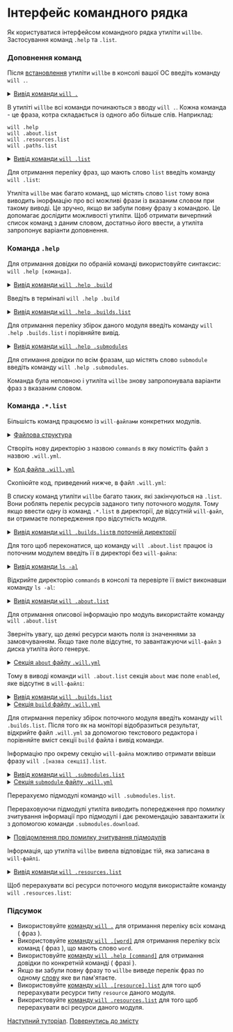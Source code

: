 # Інтерфейс командного рядка

Як користуватися інтерфейсом командного рядка утиліти <code>willbe</code>. Застосування команд <code>.help</code> та <code>.list</code>.

### Доповнення команд

Після [встановлення](<Instalation.md>) утиліти `willbe` в консолі вашої ОС введіть команду `will .`.

<details>
  <summary><u>Вивід команди <code>will .</code></u></summary>

```
[user@user ~]$ will .  
Command "."
Ambiguity. Did you mean?
  .help - Get help.
  .set - Command set.
  .resources.list - List information about resources of the current module.
  .paths.list - List paths of the current module.
  .submodules.list - List submodules of the current module.
  .reflectors.list - List avaialable reflectors.
  .steps.list - List avaialable steps.
  .builds.list - List avaialable builds.
  .exports.list - List avaialable exports.
  .about.list - List descriptive information about the module.
  .execution.list - List execution scenarios.
  .submodules.clean - Delete all downloaded submodules.
  .submodules.download - Download each submodule if such was not downloaded so far.
  .submodules.update - Update each submodule, checking for available updates for each submodule. Does nothing if all submodules have fixated version.
  .submodules.fixate - Fixate remote submodules. If URI of a submodule does not contain a version then version will be appended.
  .submodules.upgrade.refs - Upgrade remote submodules. If a remote repository has any newer version of the submodule, then URI of the submodule will be upgraded with the latest available version.
  .shell - Execute shell command on the module.
  .clean - Clean current module. Delete genrated artifacts, temp files and downloaded submodules.
  .clean.what - Find out which files will be deleted by clean command.
  .build - Build current module with spesified criterion.
  .export - Export selected the module with spesified criterion. Save output to output file and archive.
  .with - Use "with" to select a module.
  .each - Use "each" to iterate each module in a directory.
```

</details>

В утиліті `willbe` всі команди починаються з вводу `will .`. Кожна команда - це фраза, котра складається із одного або більше слів. Наприклад:

```
will .help
will .about.list
will .resources.list
will .paths.list
```

<details>
  <summary><u>Вивід команди <code>will .list</code></u></summary>

```
[user@user ~]$ will .list
Command ".list"
Ambiguity. Did you mean?
  .resources.list - List information about resources of the current module.
  .paths.list - List paths of the current module.
  .submodules.list - List submodules of the current module.
  .reflectors.list - List avaialable reflectors.
  .steps.list - List avaialable steps.
  .builds.list - List avaialable builds.
  .exports.list - List avaialable exports.
  .about.list - List descriptive information about the module.
  .execution.list - List execution scenarios.

```

</details>

Для отримання переліку фраз, що мають слово `list` введіть команду `will .list`:

Утиліта `willbe` має багато команд, що містять слово `list` тому вона виводить інорфмацію про всі можливі фрази із вказаним словом при такому виводі. Це зручно, якщо ви забули повну фразу з командою. Це допомагає дослідити можливості утиліти. Щоб отримати вичерпний список команд з даним словом, достатньо його ввести, а утиліта запропонує варіанти доповнення.

### Команда `.help`

Для отримання довідки по обраній команді використовуйте синтаксис: `will .help [команда]`.    

<details>
  <summary><u>Вивід команди <code>will .help .build</code></u></summary>

```
[user@user ~]$ will .help .build
Command ".help .build"

  .build - Build current module with spesified criterion.

```

</details>

Введіть в терміналі `will .help .build`

<details>
  <summary><u>Вивід команди <code>will .help .builds.list</code></u></summary>

```
[user@user ~]$ will .help .builds.list
Command ".help .builds.list"

  .builds.list - List avaialable builds.

```

</details>

Для отримання переліку збірок даного модуля введіть команду `will .help .builds.list` і порівняйте вивід.

<details>
  <summary><u>Вивід команди <code>will .help .submodules</code></u></summary>

```
[user@user ~]$ will .help .submodules
Command ".help .submodules"

  .submodules.list - List submodules of the current module.
  .submodules.clean - Delete all downloaded submodules.
  .submodules.download - Download each submodule if such was not downloaded so far.
  .submodules.update - Update each submodule, checking for available updates for each submodule. Does nothing if all submodules have fixated version.
  .submodules.fixate - Fixate remote submodules. If URI of a submodule does not contain a version then version will be appended.
  .submodules.upgrade.refs - Upgrade remote submodules. If a remote repository has any newer version of the submodule, then URI of the submodule will be upgraded with the latest available version.

```

</details>

Для отимання довідки по всім фразам, що містять слово `submodule` введіть команду `will .help .submodules`.

Команда була неповною і утиліта `willbe` знову запропонувала варіанти фраз з вказаним словом.

### Команда `.*.list`  

Більшість команд працюємо із `will-файлами` конкретних модулів.

<details>
  <summary><u>Файлова структура</u></summary>

```
commands
    └── .will.yml
```

</details>

Створіть нову директорію з назвою `commands` в яку помістіть файл з назвою `.will.yml`.

<details>
  <summary><u>Код файла <code>.will.yml</code></u></summary>

```yaml
about :
  name : test
  description : "To test commands of willbe-package"
  version : 0.0.1

submodule :

  Tools : git+https:///github.com/Wandalen/wTools.git/out/wTools#master
  PathFundamentals : git+https:///github.com/Wandalen/wPathFundamentals.git/out/wPathFundamentals#master

path :

  proto : 'proto'
  out.debug : 'out/debug'

step :

  delete.proto :
    inherit : predefined.delete
    filePath: path::proto

  delete.out.debug :
    inherit : predefined.delete
    filePath : path::out.debug

build :

  debug :
    criterion :
      default : 1
    steps :
      - submodules.download
      - delete.out.debug
      - delete.proto

```

</details>

Скопіюйте код, приведений нижче, в файл `.will.yml`:  

В списку команд утиліти `willbe` багато таких, які закінчуються на `.list`. Вони роблять перелік ресурсів заданого типу поточного модуля. Тому якщо ввести одну із команд `.*.list` в директорії, де відсутній `will-файл`, ви отримаєте попередження про відсутність модуля.

<details>
  <summary><u>Вивід команди <code>will .builds.list</code>в поточній директорії</u></summary>

```
[user@user ~]$ will .builds.list
Command .builds.list
Found no module::/[path] at "/[path]"

```

</details>

Для того щоб переконатися, що команду `will .about.list` працює із поточним модулем введіть її в директорі без `will-файла`:

<details>
  <summary><u>Вивід команди <code>ls -al</code></u></summary>

```
[user@user ~]$ ls -al
итого 12
drwxr-xr-x 2 user user 4096 Mar 11 11:27 .
drwxr-xr-x 6 user user 4096 Mar 11 11:27 ..
-rw-r--r-- 1 user user  917 Mar  4 15:07 .will.yml

```

</details>

Відкрийте директорію `commands` в консолі та перевірте її вміст виконавши команду `ls -al`:

<details>

  <summary><u>Вивід команди <code>will .about.list</code></u></summary>

```
About
  name : 'test'
  description : 'To test commands of willbe-package'
  version : '0.0.1'
  enabled : 1
```

</details>

Для отримання описової інформацію про модуль використайте команду `will .about.list`

Зверніть увагу, що деякі ресурси мають поля із значеннями за замовчуванням. Якщо таке поле відсутнє, то завантажуючи `will-файл` з диска утиліта його генерує.  

<details>
  <summary><u>Секція <code>about</code> файлу <code>.will.yml</code></u></summary>

```yaml
about :
  name : test
  description : "To test commands of willbe-package"
  version : 0.0.1
```

</details>

Тому в виводі команди `will .about.list` секція `about` має поле `enabled`, яке відсутнє в `will-файлі`:  

<details>
  <summary><u>Вивід команди <code>will .builds.list</code></u></summary>

```
[user@user ~]$ will .builds.list
Command ".builds.list"
...
build::debug
  criterion :
    default : 1
  steps :
    - submodules.download
    - delete.out.debug
    - delete.proto

```

</details>
<details>
  <summary><u>Секція <code>build</code> файлу <code>.will.yml</code></u></summary>

```yaml
build :

  debug :
    criterion :
      default : 1
    steps :
      - submodules.download
      - delete.out.debug
      - delete.proto

```

</details>

Для отирмання переліку збірок поточного модуля введіть команду `will .builds.list`. Після того як на моніторі відобразиться результат, відкрийте файл `.will.yml` за допомогою текстового редактора і порівняйте вміст секції `build` файла і вивід команди.

Інформацію про окрему секцію `will-файла` можливо отримати ввівши фразу `will .[назва секції].list`.

<details>
  <summary><u>Вивід команди <code>will .submodules.list</code></u></summary>

```
[user@user ~]$ will .submodules.list
Command ".submodules.list"
   . Read : /path_to_file/submodules/.will.yml
 . Read 1 will-files in 0.084s
 ! Failed to read submodule::Tools, try to download it with .submodules.download or even clean it before downloading
 ! Failed to read submodule::PathFundamentals, try to download it with .submodules.download or even clean it before downloading
submodule::Tools
  path : git+https:///github.com/Wandalen/wTools.git/out/wTools#master
  isDownloaded : false
  Exported builds : []
submodule::PathFundamentals
  path : git+https:///github.com/Wandalen/wPathFundamentals.git/out/wPathFundamentals#master
  isDownloaded : false
  Exported builds : []

```

</details>
<details>
  <summary><u>Секція <code>submodule</code> файлу <code>.will.yml</code></u></summary>

```yaml
submodule :

  Tools : git+https:///github.com/Wandalen/wTools.git/out/wTools#master
  PathFundamentals : git+https:///github.com/Wandalen/wPathFundamentals.git/out/wPathFundamentals#master

```

</details>

Перерахуємо підмодулі командо `will .submodules.list`.

Перераховуючи підмодулі утиліта виводить попередження про помилку зчитування інформації про підмодулі і дає рекомендацію завантажити їх з допомогою команди `.submodules.download`.  

<details>
  <summary><u>Повідомлення про помилку зчитування підмодулів</u></summary>

```
! Failed to read submodule::Tools, try to download it with .submodules.download or even clean it before downloading
! Failed to read submodule::PathFundamentals, try to download it with .submodules.download or even clean it before downloading

```

</details>

Інформація, що утиліта `willbe` вивела відповідає тій, яка записана в `will-файлі`.

<details>
  <summary><u>Вивід команди <code>will .resources.list</code></u></summary>

```
[user@user ~]$ will .resources.list
  . Read : /path_to_file/.will.yml
 ! Failed to read submodule::Tools, try to download it with .submodules.download or even .clean it before downloading
 ! Failed to read submodule::PathFundamentals, try to download it with .submodules.download or even .clean it before downloading
 . Read 1 will-files in 1.865s

About
  name : 'test'
  description : 'To test commands of willbe-package'
  version : '0.0.1'
  enabled : 1

Paths
  predefined.willbe : '/usr/lib/node_modules/willbe/proto/dwtools/atop/will/Exec'
  predefined.will.files : '/home/dmytry/Документы/UpWork/IntellectualServiceMysnyk/willbe/sample/version2/CLI/.will.yml'
  predefined.dir : '/home/dmytry/Документы/UpWork/IntellectualServiceMysnyk/willbe/sample/version2/CLI'
  proto : 'proto'
  out.debug : 'out/debug'

submodule::Tools
  path : git+https:///github.com/Wandalen/wTools.git/out/wTools#master
  isDownloaded : false
  Exported builds : []

submodule::PathFundamentals
  path : git+https:///github.com/Wandalen/wPathFundamentals.git/out/wPathFundamentals#master
  isDownloaded : false
  Exported builds : []

step::delete.proto
  opts :
    filePath : path::proto
  inherit :
    predefined.delete

step::delete.out.debug
  opts :
    filePath : path::out.debug
  inherit :
    predefined.delete

build::debug
  criterion :
    default : 1
  steps :
    submodules.download
    delete.out.debug
    delete.proto

```

</details>

Щоб перерахувати всі ресурси поточного модуля використайте команду `will .resources.list`:

### Підсумок

- Використовуйте [команду `will .`](#команда-help) для отримання переліку всіх команд ( фраз ).
- Використовуйте [команду `will .[word]`](#команда-help) для отримання переліку всіх команд ( фраз ), що мають слово `word`.
- Використовуйте [команду `will .help [command]`](#команда-help) для отримання довідки по конкретній команді ( фразі ).
- Якщо ви забули повну фразу то `willbe` виведе перелік фраз по одному [слову](#інтерфейс-командного-рядка) яке ви пам'ятаєте.
- Використовуйте [команду `will .[resource].list`](#Команда-list) для того щоб перерахувати ресурси типу `resource` даного модуля.
- Використовуйте [команду `will .resources.list`](#Команда-list) для того щоб перерахувати всі ресурси даного модуля.

[Наступний туторіал](FirstWillFile.md).
[Повернутись до змісту](../README.md#tutorials)
